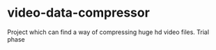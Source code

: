# video-data-compressor
Project which can find a way of compressing huge hd video files. Trial phase
